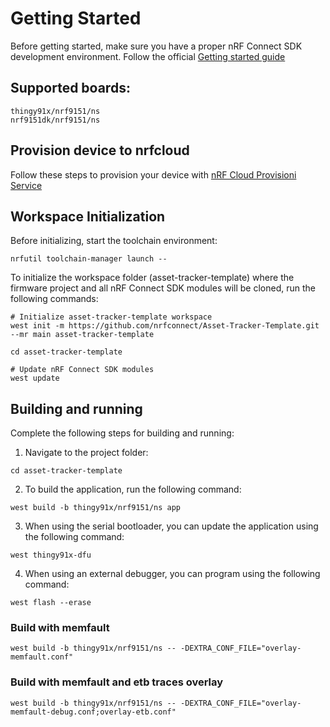 # Getting Started

Before getting started, make sure you have a proper nRF Connect SDK development environment. Follow the official [Getting started guide](https://docs.nordicsemi.com/bundle/ncs-latest/page/nrf/installation.html)

## Supported boards:
```
thingy91x/nrf9151/ns
nrf9151dk/nrf9151/ns
```

## Provision device to nrfcloud
Follow these steps to provision your device with [nRF Cloud Provisioni Service](https://docs.nordicsemi.com/bundle/ncs-latest/page/nrf/samples/cellular/nrf_cloud_multi_service/README.html#nrf-cloud-multi-service-provisioning-service)

## Workspace Initialization
Before initializing, start the toolchain environment:
```shell
nrfutil toolchain-manager launch --
```

To initialize the workspace folder (asset-tracker-template) where the firmware project and all nRF Connect SDK modules will be cloned, run the following commands:
```shell
# Initialize asset-tracker-template workspace
west init -m https://github.com/nrfconnect/Asset-Tracker-Template.git --mr main asset-tracker-template

cd asset-tracker-template

# Update nRF Connect SDK modules
west update
```

## Building and running
Complete the following steps for building and running:

1. Navigate to the project folder:
```shell
cd asset-tracker-template
```

2. To build the application, run the following command:
```shell
west build -b thingy91x/nrf9151/ns app
```

3. When using the serial bootloader, you can update the application using the following command:
```shell
west thingy91x-dfu
```

4. When using an external debugger, you can program using the following command:
```shell
west flash --erase
```

### Build with memfault
```shell
west build -b thingy91x/nrf9151/ns -- -DEXTRA_CONF_FILE="overlay-memfault.conf"
```

### Build with memfault and etb traces overlay
```shell
west build -b thingy91x/nrf9151/ns -- -DEXTRA_CONF_FILE="overlay-memfault-debug.conf;overlay-etb.conf"
```
